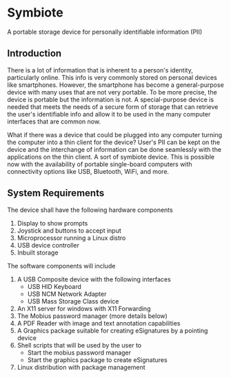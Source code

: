 # Symbiote
A portable storage device for personally identifiable information (PII)

## Introduction
There is a lot of information that is inherent to a person's identity, particularly online. This info is very commonly stored on personal devices like smartphones. However, the smartphone has become a general-purpose device with many uses that are not very portable. To be more precise, the device is portable but the information is not. A special-purpose device is needed that meets the needs of a secure form of storage that can retrieve the user's identifiable info and allow it to be used in the many computer interfaces that are common now.

What if there was a device that could be plugged into any computer turning the computer into a thin client for the device? User's PII can be kept on the device and the interchange of information can be done seamlessly with the applications on the thin client. A sort of symbiote device. This is possible now with the availability of portable single-board computers with connectivity options like USB, Bluetooth, WiFi, and more.

## System Requirements
The device shall have the following hardware components
1. Display to show prompts
2. Joystick and buttons to accept input
3. Microprocessor running a Linux distro
4. USB device controller
5. Inbuilt storage

The software components will include
1. A USB Composite device with the following interfaces
   - USB HID Keyboard
   - USB NCM Network Adapter
   - USB Mass Storage Class device
2. An X11 server for windows with X11 Forwarding
3. The Mobius password manager (more details below)
4. A PDF Reader with image and text annotation capabilities
5. A Graphics package suitable for creating eSignatures by a pointing device
6. Shell scripts that will be used by the user to
   - Start the mobius password manager
   - Start the graphics package to create eSignatures
7. Linux distribution with package management

